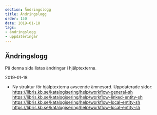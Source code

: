 ```yaml
---
section: Ändringslogg
title: Ändringslogg
order: 150
date: 2019-01-18
tags:
- ändringslogg
- uppdateringar
---
```


## Ändringslogg

På denna sida listas ändringar i hjälptexterna. 

2019-01-18
* Ny struktur för hjälptexterna avseende ämnesord. Uppdaterade sidor: 
</br>https://libris.kb.se/katalogisering/help/workflow-general-sh 
</br>https://libris.kb.se/katalogisering/help/workflow-linked-entity-sh 
</br>https://libris.kb.se/katalogisering/help/workflow-local-entity-sh 
</br>https://libris.kb.se/katalogisering/help/workflow-local-entity-sh

